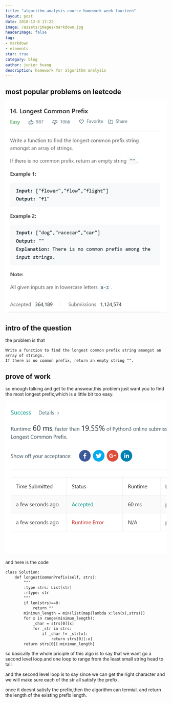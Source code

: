 ```yaml
---
title: "algorithm-analysis-course homework week fourteen"
layout: post
date: 2018-12-8 17:22
image: /assets/images/markdown.jpg
headerImage: false
tag:
- markdown
- elements
star: true
category: blog
author: junior huang
description: homework for algorithm analysis
---
```


## most popular problems on leetcode

![](./image/leetcode-week-14-1.png)

## intro of the question
the problem is that
```
Write a function to find the longest common prefix string amongst an array of strings.
If there is no common prefix, return an empty string "".
```

## prove of work

so enough talking and get to the answear,this problem just want you to find the most longest prefix,which is a little bit too easy.

![](./image/leetcode-week-14-2.png)

and here is the code
```
class Solution:
    def longestCommonPrefix(self, strs):
        """
        :type strs: List[str]
        :rtype: str
        """
        if len(strs)==0:
            return ""
        minimun_length = min(list(map(lambda x:len(x),strs)))
        for x in range(minimun_length):
            _char = strs[0][x]
            for _str in strs:
                if _char != _str[x]:
                    return strs[0][:x]
        return strs[0][:minimun_length]
```


so basically the whole priciple of this algo is to say that we want go a second level loop.and one loop to range from the least small string head to tall.

and the second level loop is to say since we can get the right character and we will make sure each of the str all satisfy the prefix.

once it doesnt satisfy the prefix,then the algorithm can termial.
and return the length of the existing prefix length.